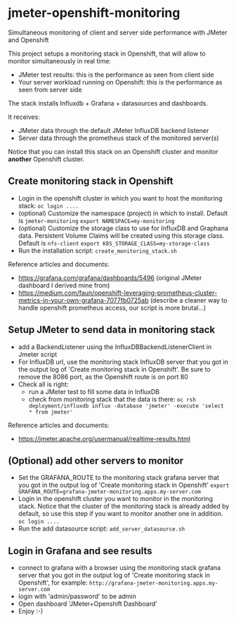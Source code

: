 # jmeter-openshift-monitoring
Simultaneous monitoring of client and server side performance with JMeter and Openshift

This project setups a monitoring stack in Openshift, that will allow to monitor simultaneously in real time:
- JMeter test results: this is the performance as seen from client side
- Your server workload running on Openshift: this is the performance as seen from server side

The stack installs Influxdb + Grafana + datasources and dashboards.

It receives:
- JMeter data through the default JMeter InfluxDB backend listener
- Server data through the prometheus stack of the monitored server(s)

Notice that you can install this stack on an Openshift cluster and monitor **another** Openshift cluster.

## Create monitoring stack in Openshift

- Login in the openshift cluster in which you want to host the monitoring stack:
`oc login ....`
- (optional) Customize the namespace (project) in which to install. Default is `jmeter-monitoring`
`export NAMESPACE=my-monitoring`
- (optional) Customize the storage class to use for InfluxDB and Graphana data. Persistent Volume Claims will be created using this storage class. Default is `nfs-client`
`export K8S_STORAGE_CLASS=my-storage-class`
- Run the installation script: 
`create_monitoring_stack.sh`

Reference articles and documents: 
- https://grafana.com/grafana/dashboards/5496 
  (original JMeter dashboard I derived mine from)
- https://medium.com/faun/openshift-leveraging-prometheus-cluster-metrics-in-your-own-grafana-7077fb0725ab
  (describe a cleaner way to handle openshift prometheus access, our script is more brutal...)

## Setup JMeter to send data in monitoring stack

- add a BackendListener using the InfluxDBBackendListenerClient in Jmeter script
- For InfluxDB url, use the monitoring stack InfluxDB server that you got in the output log of 'Create monitoring stack in Openshift'. Be sure to remove the 8086 port, as the Openshift route is on port 80
- Check all is right: 
  - run a JMeter test to fill some data in InfluxDB
  - check from monitoring stack that the data is there:
    `oc rsh deployment/influxdb influx -database 'jmeter' -execute 'select * from jmeter'`

Reference articles and documents: 
- https://jmeter.apache.org/usermanual/realtime-results.html

## (Optional) add other servers to monitor

- Set the GRAFANA_ROUTE to the monitoring stack grafana server that you got in the output log of 'Create monitoring stack in Openshift'
`export GRAFANA_ROUTE=grafana-jmeter-monitoring.apps.my-server.com`
- Login in the openshift cluster you want to monitor in the monitoring stack. Notice that the cluster of the monitoring stack is already added by default, so use this step if you want to monitor another one in addition.
`oc login ....`
- Run the add datasource script: 
`add_server_datasource.sh`

## Login in Grafana and see results

- connect to grafana with a browser using the monitoring stack grafana server that you got in the output log of 'Create monitoring stack in Openshift', for example: `http://grafana-jmeter-monitoring.apps.my-server.com`
- login with 'admin/password' to be admin
- Open dashboard 'JMeter+Openshift Dashboard'
- Enjoy :-)


